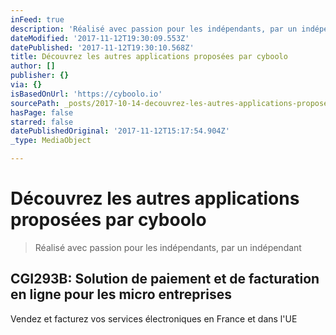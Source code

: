 ```yaml
---
inFeed: true
description: 'Réalisé avec passion pour les indépendants, par un indépendant'
dateModified: '2017-11-12T19:30:09.553Z'
datePublished: '2017-11-12T19:30:10.568Z'
title: Découvrez les autres applications proposées par cyboolo
author: []
publisher: {}
via: {}
isBasedOnUrl: 'https://cyboolo.io'
sourcePath: _posts/2017-10-14-decouvrez-les-autres-applications-proposees-par-cyboolo.md
hasPage: false
starred: false
datePublishedOriginal: '2017-11-12T15:17:54.904Z'
_type: MediaObject

---
```

# Découvrez les autres applications proposées par cyboolo

> Réalisé avec passion pour les indépendants, par un indépendant

<article style=""><h1>CGI293B: Solution de paiement et de facturation en ligne pour les micro entreprises</h1><p>Vendez et facturez vos services électroniques en France et dans l'UE</p></article>
